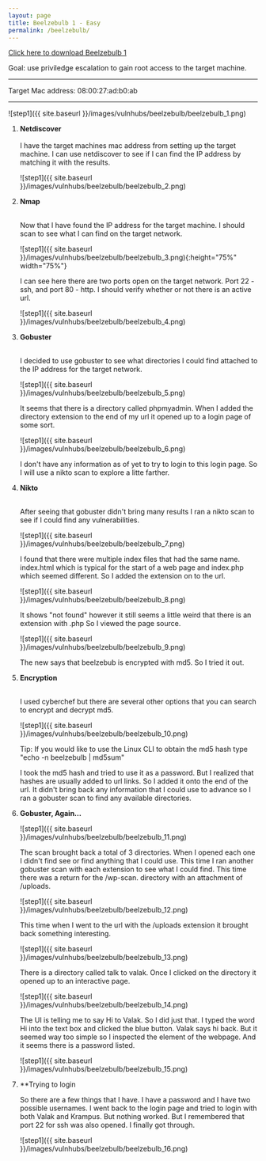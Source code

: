 ```yaml
---
layout: page
title: Beelzebulb 1 - Easy
permalink: /beelzebulb/
---
```

[Click here to download Beelzebulb 1](https://www.vulnhub.com/entry/beelzebub-1,742/)<br>

Goal: use priviledge escalation to gain root access to the target machine.

<hr>
Target Mac address: 08:00:27:ad:b0:ab
<hr>

![step1]({{ site.baseurl }}/images/vulnhubs/beelzebulb/beelzebulb_1.png)

1. **Netdiscover**<br><br>
     I have the target machines mac address from setting up the target machine. I can use netdiscover to see if I can find the IP address by matching it with the results. 

    ![step1]({{ site.baseurl }}/images/vulnhubs/beelzebulb/beelzebulb_2.png)
    
1. **Nmap**<br><br>

     Now that I have found the IP address for the target machine. I should scan to see what I can find on the target network. 
     
     ![step1]({{ site.baseurl }}/images/vulnhubs/beelzebulb/beelzebulb_3.png){:height="75%" width="75%"}
     
     I can see here there are two ports open on the target network. Port 22 - ssh, and port 80 - http. I should verify whether or not there is an active url.
     
     ![step1]({{ site.baseurl }}/images/vulnhubs/beelzebulb/beelzebulb_4.png)
     
1. **Gobuster**<br><br>

     I decided to use gobuster to see what directories I could find attached to the IP address for the target network. 
     
     ![step1]({{ site.baseurl }}/images/vulnhubs/beelzebulb/beelzebulb_5.png)
     
     It seems that there is a directory called phpmyadmin. When I added the directory extension to the end of my url it opened up to a login page of some sort. 
     
     ![step1]({{ site.baseurl }}/images/vulnhubs/beelzebulb/beelzebulb_6.png)
     
     I don't have any information as of yet to try to login to this login page. So I will use a nikto scan to explore a litte farther. 
     
1. **Nikto**<br><br>

     After seeing that gobuster didn't bring many results I ran a nikto scan to see if I could find any vulnerabilities.
     
     ![step1]({{ site.baseurl }}/images/vulnhubs/beelzebulb/beelzebulb_7.png)
     
     I found that there were multiple index files that had the same name. index.html which is typical for the start of a web page and index.php which seemed different. So I added the extension on to the url. 
     
     ![step1]({{ site.baseurl }}/images/vulnhubs/beelzebulb/beelzebulb_8.png)
     
     It shows "not found" however it still seems a little weird that there is an extension with .php So I viewed the page source. 
     
     ![step1]({{ site.baseurl }}/images/vulnhubs/beelzebulb/beelzebulb_9.png)
     
     The new says that beelzebub is encrypted with md5. So I tried it out.
     
1. **Encryption**<br><br>

     I used cyberchef but there are several other options that you can search to encrypt and decrypt md5.
     
     ![step1]({{ site.baseurl }}/images/vulnhubs/beelzebulb/beelzebulb_10.png)
     
    Tip: If you would like to use the Linux CLI to obtain the md5 hash type<br>
    "echo -n beelzebulb | md5sum"
     
     I took the md5 hash and tried to use it as a password. But I realized that hashes are usually added to url links. So I added it onto the end of the url. It didn't bring back any information that I could use to advance so I ran a gobuster scan to find any available directories. 
     
1. **Gobuster, Again...**
     
     ![step1]({{ site.baseurl }}/images/vulnhubs/beelzebulb/beelzebulb_11.png)

     The scan brought back a total of 3 directories. When I opened each one I didn't find see or find anything that I could use. This time I ran another gobuster scan with each extension to see what I could find. This time there was a return for the /wp-scan. directory with an attachment of /uploads.
     
     ![step1]({{ site.baseurl }}/images/vulnhubs/beelzebulb/beelzebulb_12.png)

     This time when I went to the url with the /uploads extension it brought back something interesting. 
     
     ![step1]({{ site.baseurl }}/images/vulnhubs/beelzebulb/beelzebulb_13.png)
     
     There is a directory called talk to valak. Once I clicked on the directory it opened up to an interactive page.
     
     
     ![step1]({{ site.baseurl }}/images/vulnhubs/beelzebulb/beelzebulb_14.png)

     The UI is telling me to say Hi to Valak. So I did just that. I typed the word Hi into the text box and clicked the blue button. Valak says hi back. But it seemed way too simple so I inspected the element of the webpage. And it seems there is a password listed.
     
      ![step1]({{ site.baseurl }}/images/vulnhubs/beelzebulb/beelzebulb_15.png)
      
1. **Trying to login

     So there are a few things that I have. I have a password and I have two possible usernames. I went back to the login page and tried to login with both Valak and Krampus. But nothing worked. But I remembered that port 22 for ssh was also opened. I finally got through. 
     
      ![step1]({{ site.baseurl }}/images/vulnhubs/beelzebulb/beelzebulb_16.png)
